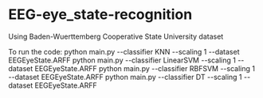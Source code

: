 # EEG-eye_state-recognition
Using Baden-Wuerttemberg Cooperative State University dataset

To run the code:
python main.py --classifier  KNN --scaling 1  --dataset  EEGEyeState.ARFF
python main.py --classifier LinearSVM --scaling 1  --dataset  EEGEyeState.ARFF
python main.py --classifier RBFSVM --scaling 1  --dataset  EEGEyeState.ARFF
python main.py --classifier DT --scaling 1  --dataset  EEGEyeState.ARFF
